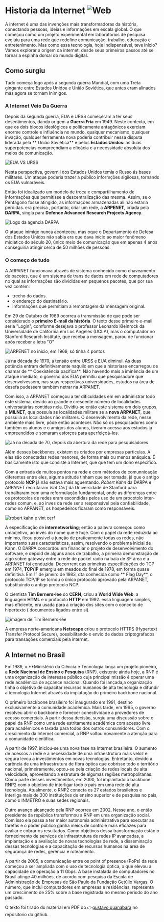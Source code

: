 # Historia da Internet  ![Web](https://img.shields.io/badge/-Internet-FF7139?logo=firefox-browser&logoColor=white&style=flat)

  A internet é uma das invenções mais transformadoras da história, conectando pessoas, ideias e informações em escala global. O que começou como um projeto experimental em laboratórios de pesquisa evoluiu para uma rede que redefine comunicação, trabalho, educação e entretenimento. Mas como essa tecnologia, hoje indispensável, teve início? Vamos explorar a origem da internet, desde seus primeiros passos até se tornar a espinha dorsal do mundo digital.

## Como surgiu

Tudo começa logo após a segunda guerra Mundial, com uma Treta gingante entre Estados Unidoa e União
Soviética, que antes eram alinados mas agora se tornam Inimigos.

### A Internet Veio Da Guerra

Depois da segunda guerra, EUA e URSS começeram a ter seus desentimentos, dando origem a **Guerra Fria** em 1949. Neste contexto, em que os dois blocos ideológicos e politicamente antagônicos exerciam enorme controle e influência no mundo, qualquer mecanismo, qualquer invação, qualquer ferramenta nova poderia contribuir nessa disputa liderada pela ** União Soviética** e pelos 
**Estados Unidos**: as duas superpotencias compreendiam a eficácia e a necessidade absoluta dos meios de comunicação.

![EUA VS URSS](https://static.wixstatic.com/media/b93bf1_bb19f05335f64f5191007bc95603c629~mv2.png/v1/fill/w_759,h_428,al_c,q_85,usm_0.66_1.00_0.01,enc_avif,quality_auto/b93bf1_bb19f05335f64f5191007bc95603c629~mv2.png)

Nesta perspectiva, governii dos Estados Unidos temia o Russo ás bases militares. Um ataque
poderia trazer a público informções sigilosas, tornando os EUA vulnaráveis.

Então foi idealizado um modelo de troca e compartilhamento de informações que permitisse a
descentralização das mesma. Assim, se o Pentágono fosse atingido, as informações armazenadas ali não estaria perdidas. era precisa , portanto, criar um rede, a **ARPENET**, criada pela **DARPA**, singla para **Defence Advanced Research Projects Agency**.

![Logo da agencia DARPA](https://cdn2.picryl.com/photo/2017/09/01/darpa-logo-c122a6-1024.png)


O ataque inimigo nunca aconteceu, mas oque o Departamento de Defesa dos Estados Unidos não sabia
era que dava início ao maior fenômeno midiático do século 20, único meio de comunicação que em apenas 4 anos conseguiria atingir cerca de 50 milhões de pessoas.

### O começo de tudo

A ARPANET funcionava através de sistema conhecido como chaveamento de pacotes, que é um sistema de trans de dados em rede de computadores no qual as informações são divididas em pequenos pacotes, que por sua vez contém:


* trecho do dados.
* o endereço do destinatário.
* informações que permitiam a remontagem da mensagem original.
  

Em 29 de Outubro de 1969 ocorreu a transmissão de que pode ser considerado o **primeiro E-mail da história**. O texto desse primeiro e-mail seria "Login", comforme desejava o professor Leonardo Kleinrock da Universidade de California em Los Angeles (UCLA), mas o computador no Stanford Research Institute, que receba a mensagem, parou de funcionar após receber a letra "O"

![ARPENET no inicio, em 1969, só tinha 4 pontos](https://img.odcdn.com.br/wp-content/uploads/2019/10/20191024161532.jpg)

Já na década de 1970, a tensão entre URSS e EUA diminui. As duas potência entram definitivamente naquilo em que a historiase encarregou de chamar de ** Coexistência pacífica**. Não havendo mais 
a iminência de um ataque imediato, o governo dos EUA permitiu que pesquisadore que desenvolvessem, nas suas respectivas universidades, estudos na área de desefa pudessem também
netrar na ARPANET.

Com isso, a ARPANET começou a ter dificuldades em em administrar todo este sistema, devido ao grande e crescente número de localidades universatárias contidas nela.
Dividiu-se então este sistema em dois grupos, a **MILNET**, que possuía as localidades militare se a **nova ARPANET**, que possuiia as localidades não militares. O desenvolvimento da rede, nesse ambiente mais livre, pôde então acontecer. Não só os pesquisadores como também os alunos  e o amigos dos alunos, tiveram acessa aos estudos já empreendidos e somaram esforços para aperfeiçoá-los.

![Já na década de 70, depois da abertura da rede para pesquisadores](https://img.odcdn.com.br/wp-content/uploads/2019/10/20191024161647.jpg)

Além desses backbones, existem os criados por empresas particulas. A elas são conectadas redes
menores, de forma mais ou menos anáquica. É basicamente isto que consiste a Internet, que que tem um dono especifico.

Com a entrada de muitos pontos na rede e com métodos de comunnicação diferentes entre eles, alguma atitude tinham que ser tomada, já que o antigo   protocolo **NCP** já não estava mais aguentando. _Robert Kahn_ da DARPA e ARPANET recrutaram _Vint Cerf_ da Universidade de Stanford
para trabalharam com uma reformulação fundamental, onde as diferenças entre os protocolos de redes eram escondidas pelos uso de um procotolo inter-redes comun, e, ao inves da rede ser a responsável pela confiabilidade, como no ARPANET, os hospedeiros ficaram como responsáveis.

![robert kahn e vint cerf](https://conteudo.imguol.com.br/c/noticias/80/2019/04/01/vint-cerf-a-esq-e-bob-kahn-a-dir-os-criadores-do-protocolo-de-comunicacao-tcpip-conhecidos-como-os-pais-da-internet-1554139234837_v2_900x506.jpg)


A especificação de **internetworking**; então a palavra começou como umadjetivo, ao invés do nome que é hoje. Com o papel da rede reduzida ao mínimo, ficou possivel a junção de praticamente
todas as redes, não importanto suas caracteristicas, assim, resolvendo o problema inicial de Kahn. O DARPA concordou em financiar o projeto de desenvolvimento do software, e depoid de alguns anos de trabalho, a primeira demonstração de algo sobre gateway entre a rede de packet radio na baía de SF área e a ARPANET foi conduzida. Decorrrent das primeiras especificações do TCP em 1974, **TCP/IP** emergiu em meados do final de 1978, em forma quase definitiva. Em 1° de janeiro de 1983, dta conhecida como ** Flag Day**, o protocolo TCP/IP se tornou o único protocolo aprovado pela ARPANET, substituindo o antigo protocolo NCP.

O cientista **Tim Berners-lee** do **CERN**, criou a **World Wide Web**, a linguagem **HTML** e o protocolo **HTTP** em 1992. essa linguagem simples, mas eficiente, era usada para a criação dos sites com o conceito de hipertexto ( documentos ligados entre si).

![imagem de Tim Berners-lee](https://live.staticflickr.com/8620/16662336315_2bcb0a1253_b.jpg)

A empresa norte-americana **Netscape** criou o protocolo HTTPS (Hypertext Transfer Protocol Secure), possibilitando o envio de dados criptografados para transações comerciais pela internet.

## A Internet no Brasil

Em 1989, o **Ministério da Ciência e Tecnologia lança um projeto pioneiro, a **Rede Nacional de Ensino e Pesquisa** (RNP). existente ainda hoje, a RNP é uma organização de interesse público cuja principal missão é operar uma rede acadêmica de açcance nacional. Quando foi lançada,a organização tinha o objetivo de capacitar recursos humanos de alta tecnologia e difundir a tecnologia Internet através da implatação do primeiro backbone nacional.

O primeiro backbone brasileiro foi inaugurado em 1991, destino exclusivamente á comunidade acadêmica. Mais tarde, em 1995, o governo resolveu abrir o backbone e fornecer conectividade a provedores de acesso comerciais. A partir dessa decisão, surgiu uma discussão sobre o papel da RNP como uma rede estritamente acadêmica com acesso livre para acadêmicos e taxada para todos dos outros consumidores. Com o crescimento da Internet comercial, a RNP voltou novamente a atenção para a comunidade científica.

A partir de 1997, iniciou-se uma nova fase na Internet brasileira. O aumento de acessos a rede e a necessidade de uma infraestrutura mais veloz e segura levou a investimentos em novas tecnologias. Entretanto, devido a carência de uma infraestrutura de fibra óptica que cobrisse todo o território nacional, primeiramente, optou-se pela criação de redes locais de alta velocidade, aproveitando a estrutura de algumas regiões metropolitanas. Como parte desses investimentos, em 2000, fol implantado o backbone RNP2 com o objetivo de interligar todo o país em uma rede de alta tecnologia. Atualmente, o RNP2 conecta os 27 estados brasileiros e Interliga mais de 300 instituições de ensino superior e de pesquisa no país, como o INMETRO e suas sedes regionais.

Outro avanço alcançado pela RNP ocorreu em 2002. Nesse ano, o então presidente da república transformou a RNP em uma organização social. Com isso ela passa a ter maior autonomia administrativa para executar as tarefas e o poder público ganha meios de controle mais eficazes para avaliar e cobrar os resultados. Como objetivos dessa transformação estão o fornecimento de serviços de infraestrutura de redes IP avançadas, a implantação e a avaliação de novas tecnologias de rede, a disseminação dessas tecnologias e a capacitação de recursos humanos na área de segurança de redes, gerência e roteamento.

A partir de 2005, a comunicação entre os point of presence (PoPs) da rede começou a ser ampliada com o uso de tecnologia óptica, o que elevou a capacidade de operação a 11 Gbps. A base instalada de computadores no Brasil atinge 40 milhões, de acordo com pesquisa da Escola de Administração de Empresas de São Paulo da Fundação Getúlio Vargas. O número, que inclui computadores em empresas e residências, representa um crescimento de 25% sobre a base registrada no mesmo periodo do ano passado.

O texto foi tirado do material em PDF do 👉[gustavo guanabara](https://github.com/gustavoguanabara/html-css/tree/master) no repositorio do github.














